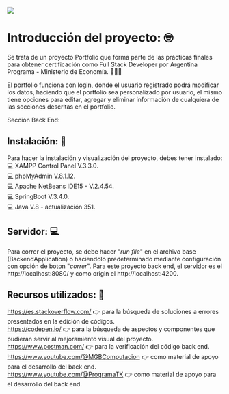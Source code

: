 ![](https://i.ibb.co/445T7Ly/readme.png)

# Introducción del proyecto: 🤓
Se trata de un proyecto Portfolio que forma parte de las prácticas finales para obtener certificación como Full Stack Developer por Argentina Programa - Ministerio de Economía. 👨🏻‍💻

El portfolio funciona con login, donde el usuario registrado podrá modificar los datos, haciendo que el portfolio sea personalizado por usuario, el mismo tiene opciones para editar, agregar y eliminar información de cualquiera de las secciones descritas en el portfolio.

Sección Back End: 

## Instalación: 📲
Para hacer la instalación y visualización del proyecto, debes tener instalado:<br>
💻 XAMPP Control Panel V.3.3.0.<br>
💻 phpMyAdmin V.8.1.12.<br>
💻 Apache NetBeans IDE15 - V.2.4.54.<br>
💻 SpringBoot V.3.4.0.<br>
💻 Java V.8 - actualización 351.<br>

## Servidor: 💻
Para correr el proyecto, se debe hacer "*run file*" en el archivo base (BackendApplication) o haciendolo predeterminado mediante configuración con opción de boton "*correr*". Para este proyecto back end, el servidor es el http://localhost:8080/ y como origin el http://localhost:4200.

## Recursos utilizados: 🔧

https://es.stackoverflow.com/ 👉 para la búsqueda de soluciones a errores presentados en la edición de códigos.<br>
https://codepen.io/  👉 para la búsqueda de aspectos y componentes que pudieran servir al mejoramiento visual del proyecto.<br>
https://www.postman.com/ 👉 para la verificación del código back end.<br>
https://www.youtube.com/@MGBComputacion  👉  como material de apoyo para el desarrollo del back end.<br>
https://www.youtube.com/@ProgramaTK  👉  como material de apoyo para el desarrollo del back end.
